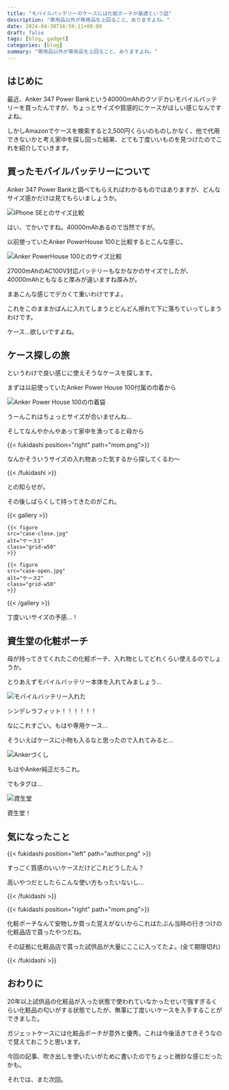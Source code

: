 ```yaml
---
title: "モバイルバッテリーのケースには化粧ポーチが最適という話"
description: "専用品以外が専用品を上回ること、ありますよね。"
date: 2024-04-30T16:59:11+09:00
draft: false
tags: [blog, gadget]
categories: [blog]
summary: "専用品以外が専用品を上回ること、ありますよね。"
---
```


## はじめに

最近、Anker 347 Power Bankという40000mAhのクソデカいモバイルバッテリーを買ったんですが、ちょっとサイズや質感的にケースがほしい感じなんですよね。

しかしAmazonでケースを検索すると2,500円くらいのものしかなく、他で代用できないかと考え家中を探し回った結果、とても丁度いいものを見つけたのでこれを紹介していきます。

## 買ったモバイルバッテリーについて

Anker 347 Power Bankと調べてもらえればわかるものではありますが、どんなサイズ感かだけは見てもらいましょうか。

![iPhone SEとのサイズ比較](347pb-vs-iphone.jpg)

はい、でかいですね。40000mAhあるので当然ですが。

以前使っていたAnker PowerHouse 100と比較するとこんな感じ。

![Anker PowerHouse 100とのサイズ比較](347pb-vs-ph100-vs-iphone.jpg)

27000mAhのAC100V対応バッテリーもなかなかのサイズでしたが、40000mAhともなると厚みが違いますね厚みが。

まあこんな感じでデカくて重いわけですよ。

これをこのままかばんに入れてしまうとどんどん擦れて下に落ちていってしまうわけです。

ケース…欲しいですよね。

## ケース探しの旅

というわけで良い感じに使えそうなケースを探します。

まずは以前使っていたAnker Power House 100付属の巾着から

![Anker Power House 100の巾着袋](ph100-case.jpg)

うーんこれはちょっとサイズが合いませんね…

そしてなんやかんやあって家中を漁ってると母から

{{< fukidashi position="right" path="mom.png">}}

なんかそういうサイズの入れ物あった気するから探してくるわ〜

{{< /fukidashi >}}

との知らせが。

その後しばらくして持ってきたのがこれ。

{{< gallery >}}

    {{< figure
    src="case-close.jpg"
    alt="ケース1"
    class="grid-w50"
    >}}

    {{< figure
    src="case-open.jpg"
    alt="ケース2"
    class="grid-w50"
    >}}

{{< /gallery >}}

丁度いいサイズの予感…！

## 資生堂の化粧ポーチ

母が持ってきてくれたこの化粧ポーチ、入れ物としてどれくらい使えるのでしょうか。

とりあえずモバイルバッテリー本体を入れてみましょう…

![モバイルバッテリー入れた](347pb-on-case.jpg)

シンデレラフィット！！！！！！

なにこれすごい。もはや専用ケース…

そういえばケースに小物も入るなと思ったので入れてみると…

![Ankerづくし](cable-and-chager-on-case.jpg)

もはやAnker純正だろこれ。

でもタグは…

![資生堂](case-logo.jpg)

資生堂！

## 気になったこと

{{< fukidashi position="left" path="author.png" >}}

すっごく質感のいいケースだけどこれどうしたん？

高いやつだとしたらこんな使い方もったいないし…

{{< /fukidashi >}}

{{< fukidashi position="right" path="mom.png">}}

化粧ポーチなんて安物しか買った覚えがないからこれはたぶん当時の行きつけの化粧品店で貰ったやつだね。

その証拠に化粧品店で貰った試供品が大量にここに入ってたよ。(全て期限切れ)

{{< /fukidashi >}}

## おわりに

20年以上試供品の化粧品が入った状態で使われていなかったせいで強すぎるくらい化粧品の匂いがする状態でしたが、無事に丁度いいケースを入手することができました。

ガジェットケースには化粧品ポーチが意外と優秀。これは今後活きてきそうなので覚えておこうと思います。

今回の記事、吹き出しを使いたいがために書いたのでちょっと微妙な感じだったかも。

それでは、また次回。

